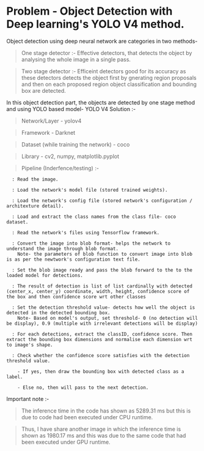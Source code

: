 # Problem - Object Detection with Deep learning's YOLO V4 method.

Object detection using deep neural network are categories in two methods- 

  > One stage detector :- Effective detectors, that detects the object by analysing the whole image in a single pass.

  > Two stage detector :- Efficeint detectors good for its accuracy as these detectors detects the object first by gnerating region proposals and then on each proposed region object classification and bounding box are detected.

In this object detection part, the objects are detected by one stage method and using YOLO based model- YOLO V4
Solution :-

  > Network/Layer - yolov4

  > Framework - Darknet

  > Dataset (while training the network) - coco

  > Library - cv2, numpy, matplotlib.pyplot 

  > Pipeline (Inderfence/testing) :-

      : Read the image.

      : Load the network's model file (stored trained weights). 
      
      : Load the network's config file (stored network's configuration / architexture detail).

      : Load and extract the class names from the class file- coco dataset.

      : Read the network's files using Tensorflow framework.

      : Convert the image into blob format- helps the network to understand the image through blob format. 
        Note- the parameters of blob function to convert image into blob is as per the newtwork's configuration text file.
      
      : Set the blob image ready and pass the blob forward to the to the loaded model for detections.

      : The result of detection is list of list cardinally with detected (center_x, center_y) coordinate, width, height, confidence score of the box and then confidence score wrt other classes

      : Set the detection threshold value- detects how well the object is detected in the detected bounding box.
        Note- Based on model's output, set threshold- 0 (no detection will be display), 0.9 (multiple with irrelevant detections will be display) 

      : For each detections, extract the classID, confidence score. Then extract the bounding box dimensions and normalise each dimension wrt to image's shape.
      
      : Check whether the confidence score satisfies with the detection threshold value. 
      
        - If yes, then draw the bounding box with detected class as a label.

        - Else no, then will pass to the next detection.


Important note :- 

  > The inference time in the code has shown as 5289.31 ms but this is due to code had been executed under CPU runtime. 

  > Thus, I have share another image in which the inference time is shown as 1980.17 ms and this was due to the same code that had been executed under GPU runtime.
